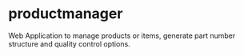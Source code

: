 # productmanager
Web Application to manage products or items, generate part number structure and quality control options.
